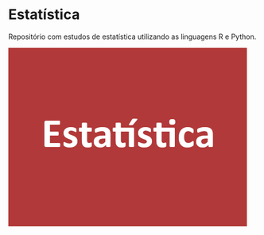 # Estatística
Repositório com estudos de estatística utilizando as linguagens R e Python.

![](https://github.com/ronaldfalcao/estatistica/blob/master/images/logo-estatistica.png?style=centerme)
